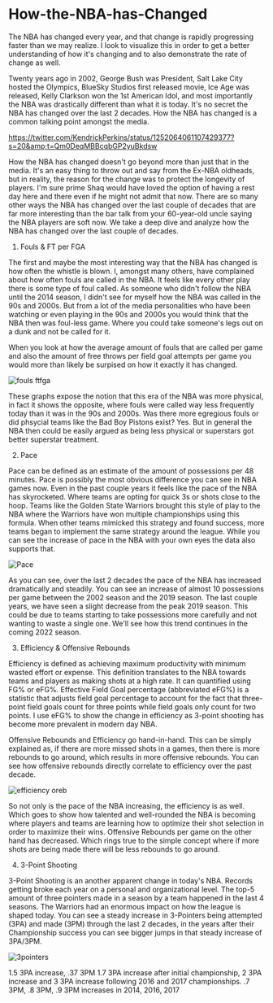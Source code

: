 # How-the-NBA-has-Changed
The NBA has changed every year, and that change is rapidly progressing faster than we may realize. I look to visualize this in order to get a better understanding of how it's changing and to also demonstrate the rate of change as well.

Twenty years ago in 2002, George Bush was President, Salt Lake City hosted the Olympics, BlueSky Studios first released movie, Ice Age was released, Kelly Clarkson won the 1st American Idol, and most importantly the NBA was drastically different than what it is today. It's no secret the NBA has changed over the last 2 decades.  How the NBA has changed is a common talking point amongst the media. 

https://twitter.com/KendrickPerkins/status/1252064061107429377?s=20&amp;t=Qm0DeqMBBcqbGP2yuBkdsw

How the NBA has changed doesn't go beyond more than just that in the media. It's an easy thing to throw out and say from the Ex-NBA oldheads, but in reality, the reason for the change was to protect the longevity of players. I'm sure prime Shaq would have loved the option of having a rest day here and there even if he might not admit that now. There are so many other ways the NBA has changed over the last couple of decades that are far more interesting than the bar talk from your 60-year-old uncle saying the NBA players are soft now. We take a deep dive and analyze how the NBA has changed over the last couple of decades.

1. Fouls & FT per FGA

The first and maybe the most interesting way that the NBA has changed is how often the whistle is blown. I, amongst many others, have complained about how often fouls are called in the NBA. It feels like every other play there is some type of foul called. As someone who didn't follow the NBA until the 2014 season, I didn't see for myself how the NBA was called in the 90s and 2000s. But from a lot of the media personalities who have been watching or even playing in the 90s and 2000s you would think that the NBA then was foul-less game. Where you could take someone's legs out on a dunk and not be called for it.

When you look at how the average amount of fouls that are called per game and also the amount of free throws per field goal attempts per game you would more than likely be surpised on how it exactly it has changed. 

![fouls ftfga](https://user-images.githubusercontent.com/72527742/188966740-88215a3d-68b2-493f-bcb6-ee5b7266783e.png)

These graphs expose the notion that this era of the NBA was more physical, in fact it shows the opposite, where fouls were called way less frequently today than it was in the 90s and 2000s. Was there more egregious fouls or did phsycial teams like the Bad Boy Pistons exist? Yes. But in general the NBA then could be easily argued as being less physical or superstars got better superstar treatment.

2. Pace

Pace can be defined as an estimate of the amount of possessions per 48 minutes. Pace is possibly the most obvious difference you can see in NBA games now. Even in the past couple years it feels like the pace of the NBA has skyrocketed. Where teams are opting for quick 3s or shots close to the hoop. Teams like the Golden State Warriors brought this style of play to the NBA where the Warriors have won multiple championships using this formula. When other teams mimicked this strategy and found success, more teams began to implement the same strategy around the league. While you can see the increase of pace in the NBA with your own eyes the data also supports that.

![Pace](https://user-images.githubusercontent.com/72527742/188971564-988bcc3f-4899-4c4e-92b5-8e3d326994bb.png)

As you can see, over the last 2 decades the pace of the NBA has increased dramatically and steadily. You can see an increase of almost 10 possessions per game between the 2002 season and the 2019 season. The last couple years, we have seen a slight decrease from the peak 2019 season. This could be due to teams starting to take possessions more carefully and not wanting to waste a single one. We'll see how this trend continues in the coming 2022 season.

3. Efficiency & Offensive Rebounds

Efficiency is defined as achieving maximum productivity with minimum wasted effort or expense. This definition translates to the NBA towards teams and players as making shots at a high rate. It can quantified using FG% or eFG%. Effective Field Goal percentage (abbreviated eFG%) is a statistic that adjusts field goal percentage to account for the fact that three-point field goals count for three points while field goals only count for two points. I use eFG% to show the change in efficiency as 3-point shooting has become more prevalent in modern day NBA.

Offensive Rebounds and Efficiency go hand-in-hand. This can be simply explained as, if there are more missed shots in a games, then there is more rebounds to go around, which results in more offensive rebounds. You can see how offensive rebounds directly correlate to efficiency over the past decade.

![efficiency oreb](https://user-images.githubusercontent.com/72527742/188975474-8358222e-6698-40bf-bfde-ead103fdae93.png)

So not only is the pace of the NBA increasing, the efficiency is as well. Which goes to show how talented and well-rounded the NBA is becoming where players and teams are learning how to optimize their shot selection in order to maximize their wins. Offensive Rebounds per game on the other hand has decreased. Which rings true to the simple concept where if more shots are being made there will be less rebounds to go around.

4. 3-Point Shooting

3-Point Shooting is an another apparent change in today's NBA. Records getting broke each year on a personal and organizational level. The top-5 amount of three pointers made in a season by a team happened in the last 4 seasons. The Warriors had an enormous impact on how the league is shaped today. You can see a steady increase in 3-Pointers being attempted (3PA) and made (3PM) through the last 2 decades, in the years after their Championship success you can see bigger jumps in that steady increase of 3PA/3PM.

![3pointers](https://user-images.githubusercontent.com/72527742/188989619-3f8989e8-848a-4486-8a8f-ea5e939188c2.png)

1.5 3PA increase, .37 3PM
1.7 3PA increase after initial championship, 2 3PA increase and 3 3PA increase following 2016 and 2017 championships. 
.7 3PM, .8 3PM, .9 3PM increases in 2014, 2016, 2017

